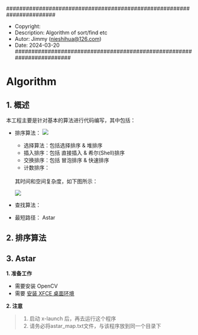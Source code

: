 #######################################################################
* Copyright: <br>
* Description: Algorithm of sort/find etc <br>
* Autor: Jimmy (nieshihua@126.com) <br>
* Date: 2024-03-20 <br>
#######################################################################

# Algorithm

## 1. 概述
本工程主要是针对基本的算法进行代码编写，其中包括：
- 排序算法：
![](https://img-blog.csdnimg.cn/ba489d8cedb74cb8acede3004c36bc5e.png)
  - 选择算法：包括选择排序 & 堆排序
  - 插入排序：包括 直接插入 & 希尔(Shell)排序
  - 交换排序：包括 冒泡排序 & 快速排序
  - 计数排序：
  
  <br>
  其时间和空间复杂度，如下图所示：
  
  ![](https://mmbiz.qpic.cn/mmbiz_png/MQ4FoG1HmnIounJsWSXZfDLJt1kG3t5V5iacJHPiaa6gvfcG5GDbOQefIrpGxKyr6DrxakdY5La68OOTDUsHt8XQ/640?wx_fmt=png&wxfrom=5&wx_lazy=1&wx_co=1)

- 查找算法：
- 最短路径： Astar

## 2. 排序算法

## 3. Astar
**1. 准备工作**
- 需要安装 OpenCV
- 需要 [安装 XFCE 桌面环境](https://blog.csdn.net/weixin_43003108/article/details/127104885)

**2. 注意**
> 1. 启动 x-launch 后，再去运行这个程序
> 2. 请务必将astar_map.txt文件，与该程序放到同一个目录下